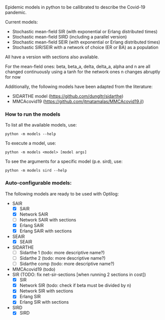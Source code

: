 Epidemic models in python to be callibrated to describe the Covid-19 pandemic.

Current models:

- Stochastic mean-field SIR (with exponential or Erlang distributed times)
- Stochastic mean-field SIRD (including a parallel version)
- Stochastic mean-field SEIR (with exponential or Erlang distributed times)
- Stochastic SIR/SEIR with a network of choice (ER or BA) as a population

All have a version with sections also available.

For the mean-field ones: beta, beta_a, delta, delta_a, alpha and n are all
changed continuously using a tanh for the network ones n changes abruptly for
now

Additionally, the following models have been adapted from the literature:

- SIDARTHE model (https://github.com/dungltr/sidarthe)
- MMCAcovid19 (https://github.com/jtmatamalas/MMCAcovid19.jl)

### How to run the models

To list all the available models, use:

```shell script
python -m models --help
```

To execute a model, use:

```shell script
python -m models <model> [model args]
```

To see the arguments for a specific model (p.e. sird), use:

```shell script
python -m models sird --help
```

### Auto-configurable models:

The following models are ready to be used with Optilog:

- SAIR
  - [x] SAIR
  - [x] Network SAIR
  - [ ] Network SAIR with sections
  - [x] Erlang SAIR
  - [x] Erlang SAIR with sections
- SEAIR
  - [x] SEAIR
- SIDARTHE
  - [ ] Sidarthe 1 (todo: more descriptive name?)
  - [ ] Sidarthe 2 (todo: more descriptive name?)
  - [ ] Sidarthe comp (todo: more descriptive name?)
- MMCAcovid19 (todo)
- SIR (TODO: fix net-sir-sections [when running 2 sections in cost])
  - [x] SIR
  - [x] Network SIR (todo: check if beta must be divided by n)
  - [x] Network SIR with sections
  - [x] Erlang SIR
  - [x] Erlang SIR with sections
- SIRD
  - [x] SIRD
